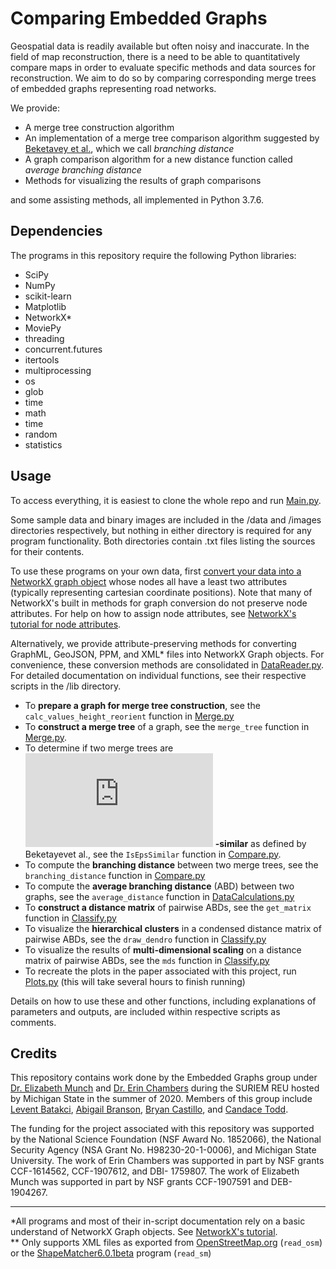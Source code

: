
# Comparing Embedded Graphs
<!-- title -->
Geospatial data is readily available but often noisy and inaccurate. 
In the field of map reconstruction, there is a need to be able to quantitatively compare maps in order to evaluate specific methods and data sources
for reconstruction. 
We aim to do so by comparing corresponding merge trees of embedded graphs representing road networks.
  
We provide:
- A merge tree construction algorithm
- An implementation of a merge tree comparison algorithm suggested by [Beketavey et al.](https://link.springer.com/chapter/10.1007%2F978-3-319-04099-8_10 "Measuring the Distance Between Merge Trees"), which we call *branching distance*
- A graph comparison algorithm for a new distance function called *average branching distance*
- Methods for visualizing the results of graph comparisons  
  
and some assisting methods, all implemented in Python 3.7.6.
<!-- Methods for converting different data formats into NetworkX graph objects? -->

<!--## Using this repository
Should you use the source code and/or data from this site, please cite also the following paper? -->

## Dependencies
The programs in this repository require the following Python libraries:

- SciPy  
- NumPy  
- scikit-learn  
- Matplotlib  
- NetworkX*
- MoviePy
- threading 
- concurrent.futures
- itertools
- multiprocessing
- os
- glob
- time  
- math  
- time
- random
- statistics

## Usage
To access everything, it is easiest to clone the whole repo and run [Main.py](https://github.com/lizliz/SURIEM2020-EmbeddedGraphs/blob/master/Main.py "Main.py script").   
  
Some sample data and binary images are included in the /data and /images directories respectively, but nothing in either directory is required for any program functionality. 
Both directories contain .txt files listing the sources for their contents.

To use these programs on your own data, first [convert your data into a NetworkX graph object](https://networkx.github.io/documentation/stable/reference/readwrite/index.html) whose nodes all have a least two attributes (typically representing cartesian coordinate positions). Note that many of NetworkX's built in methods for graph conversion do not preserve node attributes. For help on how to assign node attributes, see [NetworkX's tutorial for node attributes](https://networkx.github.io/documentation/networkx-1.10/tutorial/tutorial.html#adding-attributes-to-graphs-nodes-and-edges "NetworkX Tutorial: Adding attributes to graphs, nodes, and edges").  
  
Alternatively, we provide attribute-preserving methods for converting GraphML, GeoJSON, PPM, and XML* files into NetworkX Graph objects. For convenience, these conversion methods are consolidated in [DataReader.py](https://github.com/lizliz/SURIEM2020-EmbeddedGraphs/blob/master/DataReader.py "DataReader.py script"). For detailed documentation on individual functions, see their respective scripts in the /lib directory.
  
- To **prepare a graph for merge tree construction**, see the `calc_values_height_reorient` function in [Merge.py](https://github.com/lizliz/SURIEM2020-EmbeddedGraphs/blob/master/Merge.py "Merge.py script")
- To **construct a merge tree** of a graph, see the `merge_tree` function in [Merge.py](https://github.com/lizliz/SURIEM2020-EmbeddedGraphs/blob/master/Merge.py "Merge.py script").  
- To determine if two merge trees are ![](http://latex.codecogs.com/gif.latex?%5Cvarepsilon) **-similar** as defined by Beketayevet al., see the `IsEpsSimilar` function in [Compare.py](https://github.com/lizliz/SURIEM2020-EmbeddedGraphs/blob/master/Compare.py "Compare.py script").
- To compute the **branching distance** between two merge trees, see the `branching_distance` function in [Compare.py](https://github.com/lizliz/SURIEM2020-EmbeddedGraphs/blob/master/Compare.py "Compare.py script")
- To compute the **average branching distance** (ABD) between two graphs, see the `average_distance` function in [DataCalculations.py](https://github.com/lizliz/SURIEM2020-EmbeddedGraphs/blob/master/DataCalculations.py "DataCalculations.py Script")  
- To **construct a distance matrix** of pairwise ABDs, see the `get_matrix` function in [Classify.py](https://github.com/lizliz/SURIEM2020-EmbeddedGraphs/blob/master/Classify.py  "Classify.py script")    
- To visualize the **hierarchical clusters** in a condensed distance matrix of pairwise ABDs, see the `draw_dendro` function in [Classify.py](https://github.com/lizliz/SURIEM2020-EmbeddedGraphs/blob/master/Classify.py  "Classify.py script")   
- To visualize the results of **multi-dimensional scaling** on a distance matrix of pairwise ABDs, see the `mds` function in [Classify.py](https://github.com/lizliz/SURIEM2020-EmbeddedGraphs/blob/master/Classify.py  "Classify.py script")   
- To recreate the plots in the paper associated with this project, run [Plots.py](https://github.com/lizliz/SURIEM2020-EmbeddedGraphs/blob/master/Plots.py "Plots.py script") (this will take several hours to finish running)

Details on how to use these and other functions, including explanations of parameters and outputs, are included within respective scripts as comments.  

## Credits
This repository contains work done by the Embedded Graphs group under [Dr. Elizabeth Munch](https://www.linkedin.com/in/elizabethmunch/ "Elizabeth Munch's LinkedIn Profile") and [Dr. Erin Chambers](https://www.linkedin.com/in/erin-wolf-chambers-836a37/ "Erin Wolf Chambers' LinkedIn Profile") during the SURIEM REU hosted by Michigan State in the summer of 2020. 
Members of this group include [Levent Batakci](https://www.linkedin.com/in/levent-batakci-306a31190/ "Levent Batakci's LinkedIn Profile"), [Abigail Branson](https://www.linkedin.com/in/abigail-branson-466128180/ "Abigail Branson's LinkedIn Profile"), [Bryan Castillo](https://www.linkedin.com/in/bryan-castillo-7a12651ab/ "Bryan Castillo's LinkedIn Profile"), and [Candace Todd](https://www.linkedin.com/in/candace-todd "Candace Todd's LinkedIn Profile").
<!-- list our institution? linkedin? -->
  
The funding for the project associated with this repository was supported by the National Science Foundation (NSF Award No. 1852066), the National Security Agency (NSA Grant No. H98230-20-1-0006), and Michigan State University. 
The work of Erin Chambers was supported in part by NSF grants CCF-1614562, CCF-1907612, and DBI-
1759807. The work of Elizabeth Munch was supported in part by NSF grants CCF-1907591 and DEB-
1904267.
  
---
\*All programs and most of their in-script documentation rely on a basic understand of NetworkX Graph objects. See [NetworkX's tutorial](https://networkx.github.io/documentation/stable/tutorial.html "NetworkX Tutorial").  
\*\* Only supports XML files as exported from [OpenStreetMap.org](https://www.openstreetmap.org/export#map=15/37.9966/23.7486 "OpenStreetMap.org") (`read_osm`) or the [ShapeMatcher6.0.1beta](http://www.cs.toronto.edu/~dmac/ShapeMatcher) program (`read_sm`)
<!-- ShapeMatcher -->
<!-- data sources -->
